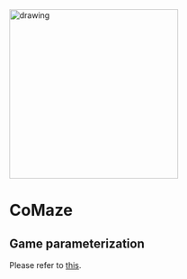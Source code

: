 
<img src="https://marieossenkopf.webnode.com/_files/200000014-3cc7b3cc7d/comaze_rules.png" alt="drawing" width="300"/>

# CoMaze

## Game parameterization

Please refer to [this](https://marieossenkopf.webnode.com/l/comaze-live-coding-session-at-emecom20/).